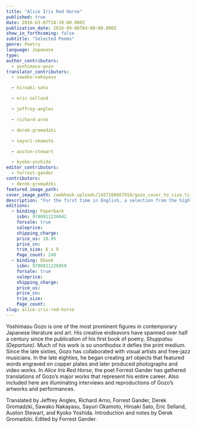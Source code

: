 ```yaml
---
title: "Alice Iris Red Horse"
published: true
date: 2016-03-07T18:20:00.000Z
publication_date: 2016-09-06T04:00:00.000Z
show_in_forthcoming: false
subtitle: "Selected Poems"
genre: Poetry
language: Japanese
type:
author_contributors:
  - yoshimasu-gozo
translator_contributors:
  - sawako-nakayasu

  - hiroaki-sato

  - eric-selland

  - jeffrey-angles

  - richard-arno

  - derek-gromadzki

  - sayuri-okamoto

  - auston-stewart

  - kyoko-yoshida
editor_contributors:
  - forrest-gander
contributors:
  - derek-gromadzki
featured_image_path:
cover_image_path: /webhook-uploads/1457108687918/gozo_cover_to_size.tif
description: "For the first time in English, a selection from the highly acclaimed Japanese poet, photographer, performance artist, and filmmaker "
editions:
  - binding: Paperback
    isbn: 9780811226042
    forsale: true
    saleprice:
    shipping_charge:
    price_us: 18.95
    price_cn:
    trim_size: 6 x 9
    Page_count: 240
  - binding: Ebook
    isbn: 9780811226059
    forsale: true
    saleprice:
    shipping_charge:
    price_us:
    price_cn:
    trim_size:
    Page_count:
slug: alice-iris-red-horse
---
```


Yoshimasu Gozo is one of the most prominent figures in contemporary Japanese literature and art. His creative endeavors have spanned over half a century since the publication of his first book of poetry, _Shuppatsu (Departure)_. Much of his work is so unorthodox it defies the print medium. Since the late sixties, Gozo has collaborated with visual artists and free-jazz musicians. In the late eighties, he began creating art objects that featured words engraved on copper plates and later produced photographs and video works. In _Alice Iris Red Horse_, the poet Forrest Gander has gathered translations of Gozo’s major works that represent his entire career. Also included here are illuminating interviews and reproductions of Gozo’s artworks and performances.

<span></span>Translated by Jeffrey Angles, Richard Arno, Forrest Gander, Derek Gromadzki, Sawako Nakayasu, Sayuri Okamoto, Hiroaki Sato, Eric Selland, Auston Stewart, and Kyoko Yoshida. Introduction and notes by Derek Gromadzki. Edited by Forrest Gander.

